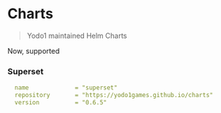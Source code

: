 # Charts

> Yodo1 maintained Helm Charts

Now, supported

### Superset

```yaml
  name             = "superset"
  repository       = "https://yodo1games.github.io/charts"
  version          = "0.6.5"
```
